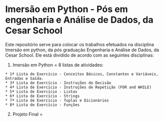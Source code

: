 # Imersão em Python - Pós em engenharia e Análise de Dados, da Cesar School

Este repositório serve para colocar os trabalhos efetuados na disciplina Imersão em python, da pós graduação Engenharia e Análise de Dados, da Cesar School.
Ele está dividido de acordo com as seguintes disciplinas:
  1. Imersão em Python = 8 listas de atividades:
     
    * 1ª Lista de Exercício - Conceitos Básicos, Constantes e Variáveis, Entradas e Saída.
    * 3ª Lista de Exercício - Instruções de Decisão
    * 4ª Lista de Exercício - Instruções de Repetição (FOR and WHILE)
    * 5ª Lista de Exercício - Listas
    * 6ª Lista de Exercício - Strings
    * 7ª Lista de Exercício - Tuplas e Dicionários
    * 8ª Lista de Exercício - Funções

     
  2. Projeto Final =


